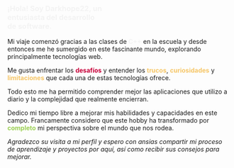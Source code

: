 <h3 style="color:#F3F3F3; text-align:left; text-wrap:pretty;width:300px;"><strong>¡Hola!</strong> Soy <strong>Darkhope22</strong>, un entusiasta del <strong>desarrollo de software</strong>.</h2>

 Mi viaje comenzó gracias a las clases de <strong style="color:#F3F3F3;">C++</strong> en la escuela y desde entonces me he sumergido en este fascinante mundo, explorando principalmente tecnologías web.

Me gusta enfrentar los <strong style="color:#C70039;">desafíos</strong> y entender los <strong style="color:#F6C667;">trucos</strong>, <strong style="color:#F6C667;">curiosidades</strong> y <strong style="color:#F6C667;">limitaciones</strong> que cada una de estas tecnologías ofrece.

Todo esto me ha permitido comprender mejor las aplicaciones que utilizo a diario y la complejidad que realmente encierran.

Dedico mi tiempo libre a mejorar mis habilidades y capacidades en este campo. Francamente considero que este hobby ha transformado por <strong style="color:#9BCF53;">completo</strong> mi perspectiva sobre el mundo que nos rodea.

*Agradezco su visita a mi perfil y espero con ansias compartir mi proceso de aprendizaje y proyectos por aquí, así como recibir sus consejos para mejorar.*
